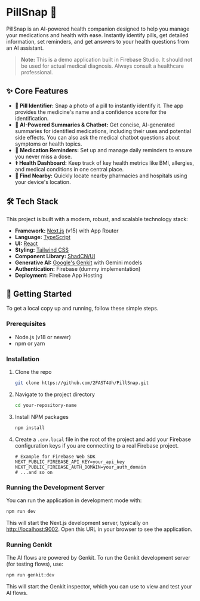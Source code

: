 # PillSnap 💊

PillSnap is an AI-powered health companion designed to help you manage your medications and health with ease. Instantly identify pills, get detailed information, set reminders, and get answers to your health questions from an AI assistant.

> **Note:** This is a demo application built in Firebase Studio. It should not be used for actual medical diagnosis. Always consult a healthcare professional.

## ✨ Core Features

- **📸 Pill Identifier:** Snap a photo of a pill to instantly identify it. The app provides the medicine's name and a confidence score for the identification.
- **🤖 AI-Powered Summaries & Chatbot:** Get concise, AI-generated summaries for identified medications, including their uses and potential side effects. You can also ask the medical chatbot questions about symptoms or health topics.
- **📅 Medication Reminders:** Set up and manage daily reminders to ensure you never miss a dose.
- **⚕️ Health Dashboard:** Keep track of key health metrics like BMI, allergies, and medical conditions in one central place.
- **📍 Find Nearby:** Quickly locate nearby pharmacies and hospitals using your device's location.

## 🛠️ Tech Stack

This project is built with a modern, robust, and scalable technology stack:

- **Framework:** [Next.js](https://nextjs.org/) (v15) with App Router
- **Language:** [TypeScript](https://www.typescriptlang.org/)
- **UI:** [React](https://react.dev/)
- **Styling:** [Tailwind CSS](https://tailwindcss.com/)
- **Component Library:** [ShadCN/UI](https://ui.shadcn.com/)
- **Generative AI:** [Google's Genkit](https://firebase.google.com/docs/genkit) with Gemini models
- **Authentication:** Firebase (dummy implementation)
- **Deployment:** Firebase App Hosting

## 🚀 Getting Started

To get a local copy up and running, follow these simple steps.

### Prerequisites

- Node.js (v18 or newer)
- npm or yarn

### Installation

1. Clone the repo
   ```sh
   git clone https://github.com/2FAST4Uh/PillSnap.git
   ```
2. Navigate to the project directory
   ```sh
   cd your-repository-name
   ```
3. Install NPM packages
   ```sh
   npm install
   ```
4. Create a `.env.local` file in the root of the project and add your Firebase configuration keys if you are connecting to a real Firebase project.
   ```env
   # Example for Firebase Web SDK
   NEXT_PUBLIC_FIREBASE_API_KEY=your_api_key
   NEXT_PUBLIC_FIREBASE_AUTH_DOMAIN=your_auth_domain
   # ...and so on
   ```

### Running the Development Server

You can run the application in development mode with:

```sh
npm run dev
```

This will start the Next.js development server, typically on [http://localhost:9002](http://localhost:9002). Open this URL in your browser to see the application.

### Running Genkit

The AI flows are powered by Genkit. To run the Genkit development server (for testing flows), use:
```sh
npm run genkit:dev
```
This will start the Genkit inspector, which you can use to view and test your AI flows.
